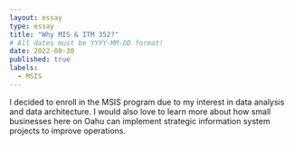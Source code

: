 ```yaml
---
layout: essay
type: essay
title: "Why MIS & ITM 352?"
# All dates must be YYYY-MM-DD format!
date: 2022-08-30
published: true
labels:
  - MSIS
---
```


I decided to enroll in the MSIS program due to my interest in data analysis and data architecture. I would also love to learn more about how small businesses here on Oahu can implement strategic information system projects to improve operations. 

